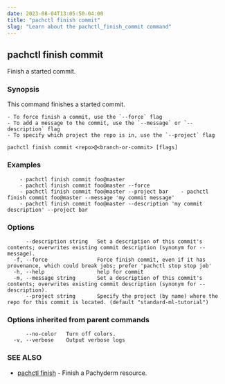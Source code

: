 ```yaml
---
date: 2023-08-04T13:05:50-04:00
title: "pachctl finish commit"
slug: "Learn about the pachctl_finish_commit command"
---
```


## pachctl finish commit

Finish a started commit.

### Synopsis

This command finishes a started commit. 

	- To force finish a commit, use the `--force` flag 
	- To add a message to the commit, use the `--message` or `--description` flag 
	- To specify which project the repo is in, use the `--project` flag 


```
pachctl finish commit <repo>@<branch-or-commit> [flags]
```

### Examples

```
	- pachctl finish commit foo@master 
	- pachctl finish commit foo@master --force 
	- pachctl finish commit foo@master --project bar	- pachctl finish commit foo@master --message 'my commit message' 
	- pachctl finish commit foo@master --description 'my commit description' --project bar 

```

### Options

```
      --description string   Set a description of this commit's contents; overwrites existing commit description (synonym for --message).
  -f, --force                Force finish commit, even if it has provenance, which could break jobs; prefer 'pachctl stop stop job'
  -h, --help                 help for commit
  -m, --message string       Set a description of this commit's contents; overwrites existing commit description (synonym for --description).
      --project string       Specify the project (by name) where the repo for this commit is located. (default "standard-ml-tutorial")
```

### Options inherited from parent commands

```
      --no-color   Turn off colors.
  -v, --verbose    Output verbose logs
```

### SEE ALSO

* [pachctl finish](/commands/pachctl_finish/)	 - Finish a Pachyderm resource.

